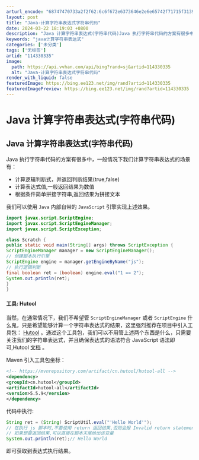 ```yaml
---
arturl_encode: "68747470733a2f2f62:6c6f672e6373646e2e6e65742f71715f31393932323833392f:61727469636c652f64657461696c732f313134333330333335"
layout: post
title: "Java-计算字符串表达式字符串代码"
date: 2024-03-22 18:19:03 +0800
description: "Java 计算字符串表达式(字符串代码)Java 执行字符串代码的方案有很多中，一般情况下我们计算字"
keywords: "java计算字符串表达式"
categories: ['未分类']
tags: ['无标签']
artid: "114330335"
image:
  path: https://api.vvhan.com/api/bing?rand=sj&artid=114330335
  alt: "Java-计算字符串表达式字符串代码"
render_with_liquid: false
featuredImage: https://bing.ee123.net/img/rand?artid=114330335
featuredImagePreview: https://bing.ee123.net/img/rand?artid=114330335
---
```


# Java 计算字符串表达式(字符串代码)

## Java 计算字符串表达式(字符串代码)

Java 执行字符串代码的方案有很多中，一般情况下我们计算字符串表达式的场景有：

* 计算逻辑判断式，并返回判断结果(true,false)
* 计算表达式值,一般返回结果为数值
* 根据条件简单拼接字符串,返回结果为拼接文本

我们可以使用
`Java`
内部自带的
`JavaScript`
引擎实现上述效果。

```java
import javax.script.ScriptEngine;
import javax.script.ScriptEngineManager;
import javax.script.ScriptException;

class Scratch {
public static void main(String[] args) throws ScriptException {
ScriptEngineManager manager = new ScriptEngineManager();
// 创建脚本执行引擎
ScriptEngine engine = manager.getEngineByName("js");
// 执行逻辑判断
final boolean ret = (boolean) engine.eval("1 == 2");
System.out.println(ret);
}
}

```

#### 工具: Hutool

当然，在通常情况下，我们不希望管
`ScriptEngineManager`
或者
`ScriptEngine`
什么鬼，只是希望能够计算一个字符串表达式的结果，这里强烈推荐在项目中引入工具包：
[Hutool](https://hutool.cn/)
。通过这个工具包，我们可以不用管上述两个东西是什么，只需要关注我们的字符串表达式，并且确保表达式的语法符合 JavaScript 语法即可,Hutool
[文档](https://hutool.cn/docs/#/script/Script%E5%B7%A5%E5%85%B7-ScriptUtil)
。

Maven 引入工具包坐标：

```xml
<!-- https://mvnrepository.com/artifact/cn.hutool/hutool-all -->
<dependency>
<groupId>cn.hutool</groupId>
<artifactId>hutool-all</artifactId>
<version>5.5.9</version>
</dependency>

```

代码中执行:

```java
String ret = (String) ScriptUtil.eval("'Hello World'");
// 在执行 js 脚本时,不要使用 return 返回结果,否则会报 Invalid return statement 异常
// 如果想要返回结果,可以直接在脚本末尾给出该变量
System.out.println(ret);// Hello World

```

即可获取到表达式执行结果。